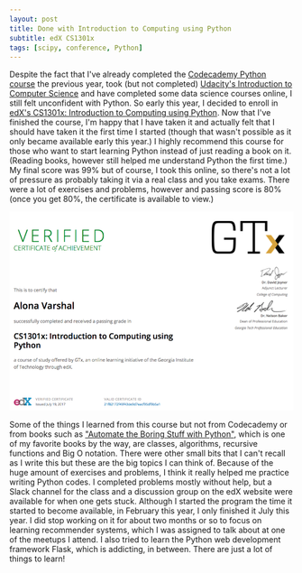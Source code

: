 ```yaml
---
layout: post
title: Done with Introduction to Computing using Python
subtitle: edX CS1301x
tags: [scipy, conference, Python]
---
```


Despite the fact that I've already completed the [Codecademy Python course](https://www.codecademy.com/learn/python) the previous year, took (but not completed) [Udacity's Introduction to Computer Science](https://www.udacity.com/course/intro-to-computer-science--cs101) and have completed some data science courses online, I still felt unconfident with Python. So early this year, I decided to enroll in [edX's CS1301x: Introduction to Computing using Python](https://www.edx.org/course/introduction-computing-using-python-gtx-cs1301x). Now that I've finished the course, I'm happy that I have taken it and actually felt that I should have taken it the first time I started (though that wasn't possible as it only became available early this year.) I highly recommend this course for those who want to start learning Python instead of just reading a book on it. (Reading books, however still helped me understand Python the first time.) My final score was 99% but of course, I took this online, so there's not a lot of pressure as probably taking it via a real class and you take exams. There were a lot of exercises and problems, however and passing score is 80% (once you get 80%, the certificate is available to view.)

![](/img/cs1301x.png)

Some of the things I learned from this course but not from Codecademy or from books such as ["Automate the Boring Stuff with Python"](https://automatetheboringstuff.com/), which is one of my favorite books by the way, are classes, algorithms, recursive functions and Big O notation. There were other small bits that I can't recall as I write this but these are the big topics I can think of. Because of the huge amount of exercises and problems, I think it really helped me practice writing Python codes. I completed problems mostly without help, but a Slack channel for the class and a discussion group on the edX website were available for when one gets stuck. Although I started the program the time it started to become available, in February this year, I only finished it July this year. I did stop working on it for about two months or so to focus on learning recommender systems, which I was assigned to talk about at one of the meetups I attend. I also tried to learn the Python web development framework Flask, which is addicting, in between. There are just a lot of things to learn!

